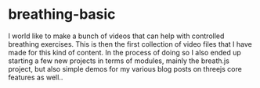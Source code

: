 # breathing-basic

I world like to make a bunch of videos that can help with controlled breathing exercises. This is then the first collection of video files that I have made for this kind of content. In the process of doing so I also ended up starting a few new projects in terms of modules, mainly the breath.js project, but also simple demos for my various blog posts on threejs core features as well..

